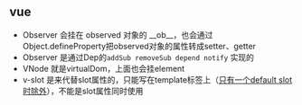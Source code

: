 ## vue
- Observer 会挂在 observed 对象的 \_\_ob\_\_，也会通过Object.defineProperty把observed对象的属性转成setter、getter
- Observer 是通过Dep的`addSub removeSub depend notify` 实现的
- VNode 就是virtualDom，上面也会挂element
- v-slot 是来代替slot属性的，只能写在template标签上（[只有一个default slot时除外](https://vuejs.org/v2/guide/components-slots.html#Abbreviated-Syntax-for-Lone-Default-Slots)），不能是slot属性同时使用
